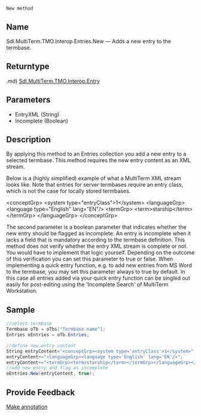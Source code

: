 

# 
    New method




## Name

Sdl.MultiTerm.TMO.Interop.Entries.New —          Adds a new entry to the termbase.



## Returntype
.md)
[Sdl.MultiTerm.TMO.Interop.Entry](Sdl.MultiTerm.TMO.Interop.Entry.md)



## Parameters

* EntryXML (String)
* Incomplete (Boolean)




## Description



By applying this method to an Entries collection you add a new entry to a selected termbase. This method requires the new entry content as an XML stream.

Below is a (highly simplified) example of what a MultiTerm XML stream looks like. Note that entries for server termbases require an entry class, which is not the case for locally stored termbases.

&lt;conceptGrp&gt; &lt;system type="entryClass"&gt;1&lt;/system&gt; &lt;languageGrp&gt; &lt;language type="English" lang="EN"/&gt; &lt;termGrp&gt; &lt;term&gt;starship&lt;/term&gt; &lt;/termGrp&gt; &lt;/languageGrp&gt; &lt;/conceptGrp&gt;

The second parameter is a boolean parameter that indicates whether the new entry should be flagged as incomplete. An entry is incomplete when it lacks a field that is mandatory according to the termbase definition. This method does not verify whether the entry XML stream is complete or not. You would have to implement that logic yourself. Depending on the outcome of this verification you can set this parameter to true or false. When implementing a quick entry function, e.g. to add new entries from MS Word to the termbase, you may set this parameter always to true by default. In this case all entries added via your quick entry function can be singled out easily for post-editing using the 'Incomplete Search' of MultiTerm Workstation.



## Sample


```cs
//select termbase
Termbase oTb = oTbs["Termbase name"];
Entries oEntries = oTb.Entries;

//define new entry content
String entryContent="<conceptGrp><system type='entryClass'>1</system>";
entryContent+="<languageGrp><language type='English' lang='EN'/>";
entryContent+="<termGrp><term>starship</term></termGrp></languageGrp></conceptGrp>";
//add new entry and flag as incomplete
oEntries.New(entryContent, true);
```



## Provide Feedback

[Make annotation](mailto:sdk-feedback@sdl.com&amp;subject=Reference%20for%20Sdl.MultiTerm.TMO.Interop.Entries.New)

